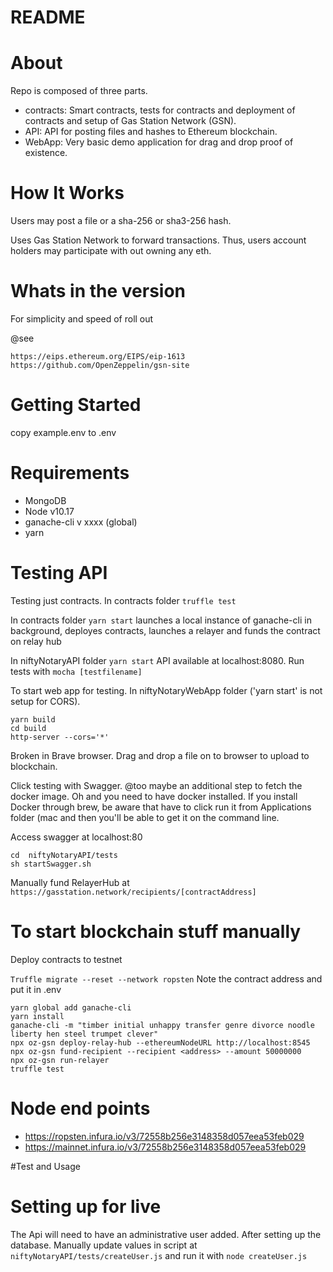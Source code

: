 README
======

About
=====

Repo is composed of three parts.

* contracts: Smart contracts, tests for contracts and deployment of contracts and setup of Gas Station Network (GSN).
* API: API for posting files and hashes to Ethereum blockchain.
* WebApp: Very basic demo application for drag and drop proof of existence. 
    
How It Works
============

Users may post a file or a sha-256 or sha3-256 hash.

Uses Gas Station Network to forward transactions. Thus, users account holders may participate with out owning any eth.
 
Whats in the version
==================== 

For simplicity and speed of roll out
 
 
 @see
```
https://eips.ethereum.org/EIPS/eip-1613
https://github.com/OpenZeppelin/gsn-site
```

Getting Started
===============

copy example.env to .env


Requirements
============

* MongoDB
* Node v10.17
* ganache-cli v xxxx (global)
* yarn




Testing API
===========

Testing just contracts. In contracts folder ```truffle test```

In contracts folder ```yarn start``` launches a local instance of ganache-cli in background, deployes contracts, launches a relayer and funds the contract on relay hub

In niftyNotaryAPI folder ```yarn start``` API available at localhost:8080. Run tests with ```mocha [testfilename]```

To start web app for testing. In niftyNotaryWebApp folder ('yarn start' is not setup for CORS).

```
yarn build
cd build
http-server --cors='*'
```

Broken in Brave browser. Drag and drop a file on to browser to upload to blockchain.

Click testing with Swagger. @too maybe an additional step to fetch the docker image. Oh and you need to have docker installed.
If you install Docker through brew, be aware that have to click run it from Applications folder (mac
and then you'll be able to get it on the command line.

Access swagger at localhost:80

```
cd  niftyNotaryAPI/tests
sh startSwagger.sh
```


Manually fund RelayerHub at
```https://gasstation.network/recipients/[contractAddress]```

To start blockchain stuff manually
==================================

Deploy contracts to testnet

```Truffle migrate --reset --network ropsten``` Note the contract address and put it in .env

```
yarn global add ganache-cli
yarn install
ganache-cli -m "timber initial unhappy transfer genre divorce noodle liberty hen steel trumpet clever" 
npx oz-gsn deploy-relay-hub --ethereumNodeURL http://localhost:8545
npx oz-gsn fund-recipient --recipient <address> --amount 50000000
npx oz-gsn run-relayer
truffle test
```


Node end points
===============

* https://ropsten.infura.io/v3/72558b256e3148358d057eea53feb029
* https://mainnet.infura.io/v3/72558b256e3148358d057eea53feb029

#Test and Usage



# Setting up for live

The Api will need to have an administrative user added. After setting up the database.
Manually update values in script at ```niftyNotaryAPI/tests/createUser.js``` and run it with ```node createUser.js```
